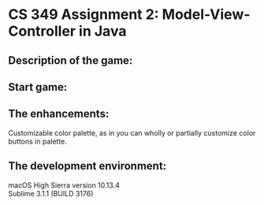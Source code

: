# CS 349 Assignment 2: Model-View-Controller in Java

## Description of the game:<br />


## Start game:<br />


## The enhancements:<br />
Customizable color palette, as in you can wholly or partially customize color buttons in palette.



## The development environment:<br />
macOS High Sierra version 10.13.4<br />
Sublime 3.1.1 (BUILD 3176)